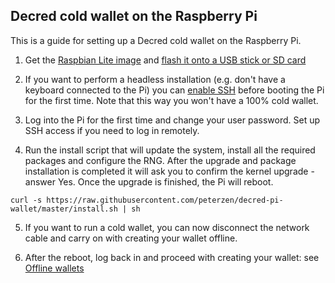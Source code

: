 ## Decred cold wallet on the Raspberry Pi

This is a guide for setting up a Decred cold wallet on the Raspberry Pi.



1. Get the [Raspbian Lite image](https://www.raspberrypi.org/downloads/raspbian/) and [flash it onto a USB stick or SD card](https://www.raspberrypi.org/documentation/installation/installing-images/README.md)


2. If you want to perform a headless installation (e.g. don't have a keyboard connected to the Pi) you can [enable SSH](https://www.raspberrypi.org/documentation/remote-access/ssh/) before booting the Pi for the first time.  Note that this way you won't have a 100% cold wallet.

3. Log into the Pi for the first time and change your user password.  Set up SSH access if you need to log in remotely.

4. Run the install script that will update the system, install all the required packages and configure the RNG.  After the upgrade and package installation is completed it will ask you to confirm the kernel upgrade - answer Yes.  Once the upgrade is finished, the Pi will reboot.

```
curl -s https://raw.githubusercontent.com/peterzen/decred-pi-wallet/master/install.sh | sh
````

5. If you want to run a cold wallet, you can now disconnect the network cable and carry on with creating your wallet offline.

6. After the reboot, log back in and proceed with creating your wallet: see [Offline wallets](https://github.com/chappjc/dcrwallet/blob/master/docs/offline_wallets.md)


